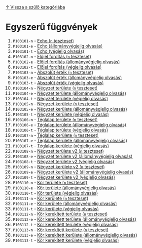 [↑ Vissza a szülő kategóriába](../README.md)

# Egyszerű függvények

1. `P103101-n` -  [Echo (`n` teszteset)](./P103101-n.md)
1. `P103101-e` -  [Echo (állományvégjelig olvasás)](./P103101-e.md)
1. `P103101-t` -  [Echo (végjelig olvasás)](./P103101-t.md)
1. `P103102-n` -  [Előjel fordítás (`n` teszteset)](./P103102-n.md)
1. `P103102-e` -  [Előjel fordítás (állományvégjelig olvasás)](./P103102-e.md)
1. `P103102-t` -  [Előjel fordítás (végjelig olvasás)](./P103102-t.md)
1. `P103103-n` -  [Abszolút érték (`n` teszteset)](./P103103-n.md)
1. `P103103-e` -  [Abszolút érték (állományvégjelig olvasás)](./P103103-e.md)
1. `P103103-t` -  [Abszolút érték (végjelig olvasás)](./P103103-t.md)
1. `P103104-n` -  [Négyzet területe (`n` teszteset)](./P103104-n.md)
1. `P103104-e` -  [Négyzet területe (állományvégjelig olvasás)](./P103104-e.md)
1. `P103104-t` -  [Négyzet területe (végjelig olvasás)](./P103104-t.md)
1. `P103105-n` -  [Négyzet kerülete (`n` teszteset)](./P103105-n.md)
1. `P103105-e` -  [Négyzet kerülete (állományvégjelig olvasás)](./P103105-e.md)
1. `P103105-t` -  [Négyzet kerülete (végjelig olvasás)](./P103105-t.md)
1. `P103106-n` -  [Téglalap területe (`n` teszteset)](./P103106-n.md)
1. `P103106-e` -  [Téglalap területe (állományvégjelig olvasás)](./P103106-e.md)
1. `P103106-t` -  [Téglalap területe (végjelig olvasás)](./P103106-t.md)
1. `P103107-n` -  [Téglalap kerülete (`n` teszteset)](./P103107-n.md)
1. `P103107-e` -  [Téglalap kerülete (állományvégjelig olvasás)](./P103107-e.md)
1. `P103107-t` -  [Téglalap kerülete (végjelig olvasás)](./P103107-t.md)
1. `P103108-n` -  [Négyzet területe v2 (`n` teszteset)](./P103108-n.md)
1. `P103108-e` -  [Négyzet területe v2 (állományvégjelig olvasás)](./P103108-e.md)
1. `P103108-t` -  [Négyzet területe v2 (végjelig olvasás)](./P103108-t.md)
1. `P103109-n` -  [Négyzet kerülete v2 (`n` teszteset)](./P103109-n.md)
1. `P103109-e` -  [Négyzet kerülete v2 (állományvégjelig olvasás)](./P103109-e.md)
1. `P103109-t` -  [Négyzet kerülete v2 (végjelig olvasás)](./P103109-t.md)
1. `P103110-n` -  [Kör területe (`n` teszteset)](./P103110-n.md)
1. `P103110-e` -  [Kör területe (állományvégjelig olvasás)](./P103110-e.md)
1. `P103110-t` -  [Kör területe (végjelig olvasás)](./P103110-t.md)
1. `P103111-n` -  [Kör kerülete (`n` teszteset)](./P103111-n.md)
1. `P103111-e` -  [Kör kerülete (állományvégjelig olvasás)](./P103111-e.md)
1. `P103111-t` -  [Kör kerülete (végjelig olvasás)](./P103111-t.md)
1. `P103112-n` -  [Kör kerekített területe (`n` teszteset)](./P103112-n.md)
1. `P103112-e` -  [Kör kerekített területe (állományvégjelig olvasás)](./P103112-e.md)
1. `P103112-t` -  [Kör kerekített területe (végjelig olvasás)](./P103112-t.md)
1. `P103113-n` -  [Kör kerekített kerülete (`n` teszteset)](./P103113-n.md)
1. `P103113-e` -  [Kör kerekített kerülete (állományvégjelig olvasás)](./P103113-e.md)
1. `P103113-t` -  [Kör kerekített kerülete (végjelig olvasás)](./P103113-t.md)
